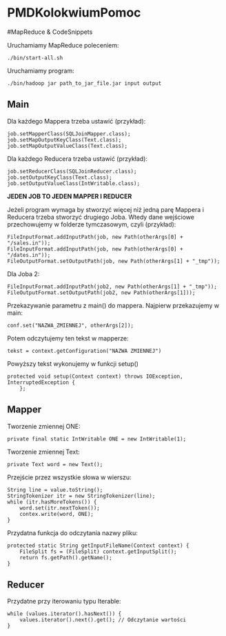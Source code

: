 PMDKolokwiumPomoc
=================
#MapReduce & CodeSnippets

Uruchamiamy MapReduce poleceniem:

	./bin/start-all.sh 
	
Uruchamiamy program:

	./bin/hadoop jar path_to_jar_file.jar input output

## Main

Dla każdego Mappera trzeba ustawić (przykład):

	job.setMapperClass(SQLJoinMapper.class);
	job.setMapOutputKeyClass(Text.class);
	job.setMapOutputValueClass(Text.class);
	
Dla każdego Reducera trzeba ustawić (przykład):

	job.setReducerClass(SQLJoinReducer.class);
	job.setOutputKeyClass(Text.class);
	job.setOutputValueClass(IntWritable.class);
	
**JEDEN JOB TO JEDEN MAPPER I REDUCER**

Jeżeli program wymaga by stworzyć więcej niż jedną parę Mappera i Reducera trzeba stworzyć drugiego Joba. Wtedy dane wejściowe przechowujemy w folderze tymczasowym, czyli (przykład):

	FileInputFormat.addInputPath(job, new Path(otherArgs[0] + "/sales.in"));
	FileInputFormat.addInputPath(job, new Path(otherArgs[0] + "/dates.in"));
	FileOutputFormat.setOutputPath(job, new Path(otherArgs[1] + "_tmp"));
	
Dla Joba 2:

	FileInputFormat.addInputPath(job2, new Path(otherArgs[1] + "_tmp"));
	FileOutputFormat.setOutputPath(job2, new Path(otherArgs[1]));

Przekazywanie parametru z main() do mappera. Najpierw przekazujemy w main:

	conf.set("NAZWA_ZMIENNEJ", otherArgs[2]);
	
Potem odczytujemy ten tekst w mapperze:

	tekst = context.getConfiguration("NAZWA ZMIENNEJ")
	
Powyższy tekst wykonujemy w funkcji setup()

	protected void setup(Context context) throws IOException, InterruptedException {
		};
	
## Mapper
	
Tworzenie zmiennej ONE:

	private final static IntWritable ONE = new IntWritable(1);
	
Tworzenie zmiennej Text:

	private Text word = new Text();
	
Przejście przez wszystkie słowa w wierszu:

	String line = value.toString();
	StringTokenizer itr = new StringTokenizer(line);
	while (itr.hasMoreTokens()) {
		word.set(itr.nextToken());
		contex.write(word, ONE);
	}

Przydatna funkcja do odczytania nazwy pliku:

	protected static String getInputFileName(Context context) {
		FileSplit fs = (FileSplit) context.getInputSplit();
		return fs.getPath().getName();
	}

## Reducer

Przydatne przy iterowaniu typu Iterable:

	while (values.iterator().hasNext()) {
		values.iterator().next().get(); // Odczytanie wartości
	}	



